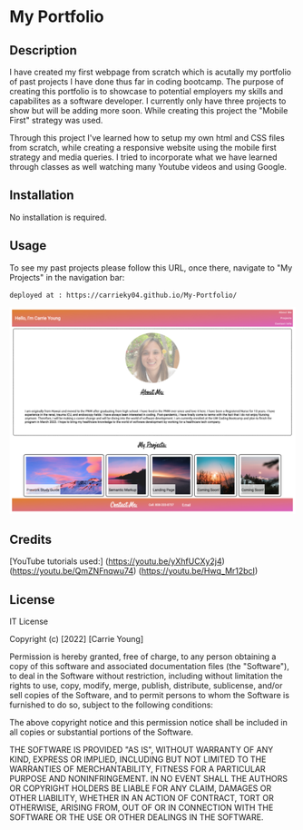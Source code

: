 # My Portfolio

## Description

I have created my first webpage from scratch which is acutally my portfolio of past projects I have done thus far in coding bootcamp. The purpose of creating this portfolio is to showcase to potential employers my skills and capabilites as a software developer. I currently only have three projects to show but will be adding more soon. While creating this project the "Mobile First" strategy was used.

Through this project I've learned how to setup my own html and CSS files from scratch, while creating a responsive website using the mobile first strategy and media queries. I tried to incorporate what we have learned through classes as well watching many Youtube videos and using Google. 


## Installation

No installation is required.

## Usage

To see my past projects please follow this URL, once there, navigate to "My Projects" in the navigation bar:

    deployed at : https://carrieky04.github.io/My-Portfolio/


![screenshot](https://github.com/carrieky04/My-Portfolio/blob/main/assets/Images/screenshot.png?raw=true)
    

## Credits

[YouTube tutorials used:] (https://youtu.be/yXhfUCXy2j4)
                          (https://youtu.be/QmZNFnqwu74)
                          (https://youtu.be/Hwq_Mr12bcI)

## License

IT License

Copyright (c) [2022] [Carrie Young]

Permission is hereby granted, free of charge, to any person obtaining a copy
of this software and associated documentation files (the "Software"), to deal
in the Software without restriction, including without limitation the rights
to use, copy, modify, merge, publish, distribute, sublicense, and/or sell
copies of the Software, and to permit persons to whom the Software is
furnished to do so, subject to the following conditions:

The above copyright notice and this permission notice shall be included in all
copies or substantial portions of the Software.

THE SOFTWARE IS PROVIDED "AS IS", WITHOUT WARRANTY OF ANY KIND, EXPRESS OR
IMPLIED, INCLUDING BUT NOT LIMITED TO THE WARRANTIES OF MERCHANTABILITY,
FITNESS FOR A PARTICULAR PURPOSE AND NONINFRINGEMENT. IN NO EVENT SHALL THE
AUTHORS OR COPYRIGHT HOLDERS BE LIABLE FOR ANY CLAIM, DAMAGES OR OTHER
LIABILITY, WHETHER IN AN ACTION OF CONTRACT, TORT OR OTHERWISE, ARISING FROM,
OUT OF OR IN CONNECTION WITH THE SOFTWARE OR THE USE OR OTHER DEALINGS IN THE
SOFTWARE.











